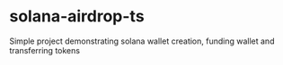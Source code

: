 # solana-airdrop-ts

Simple project demonstrating solana wallet creation, funding wallet and transferring tokens
